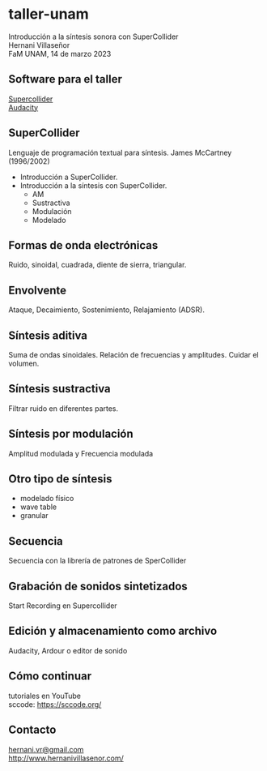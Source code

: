 # taller-unam
Introducción a la síntesis sonora con SuperCollider  
Hernani Villaseñor  
FaM UNAM, 14 de marzo 2023

## Software para el taller
[Supercollider](https://supercollider.github.io/)  
[Audacity](https://www.audacityteam.org/)   

## SuperCollider
Lenguaje de programación textual para síntesis. James McCartney (1996/2002)  
- Introducción a SuperCollider.  
- Introducción a la síntesis con SuperCollider.
  - AM  
  - Sustractiva  
  - Modulación  
  - Modelado  
## Formas de onda electrónicas
Ruido, sinoidal, cuadrada, diente de sierra, triangular.  

## Envolvente
Ataque, Decaimiento, Sostenimiento, Relajamiento (ADSR).

## Síntesis aditiva
Suma de ondas sinoidales. Relación de frecuencias y amplitudes. Cuidar el volumen.

## Síntesis sustractiva
Filtrar ruido en diferentes partes.

## Síntesis por modulación
Amplitud modulada y Frecuencia modulada

## Otro tipo de síntesis
- modelado físico
- wave table
- granular

## Secuencia
Secuencia con la librería de patrones de SperCollider  

## Grabación de sonidos sintetizados
Start Recording en Supercollider  

## Edición y almacenamiento como archivo
Audacity, Ardour o editor de sonido  

## Cómo continuar
tutoriales en YouTube  
sccode: https://sccode.org/  

## Contacto
hernani.vr@gmail.com  
http://www.hernanivillasenor.com/

